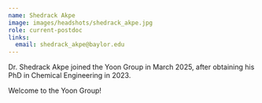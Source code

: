 ```yaml
---
name: Shedrack Akpe
image: images/headshots/shedrack_akpe.jpg
role: current-postdoc
links:
  email: shedrack_akpe@baylor.edu
---
```


Dr. Shedrack Akpe joined the Yoon Group in March 2025, after obtaining his PhD in Chemical Engineering in 2023.

Welcome to the Yoon Group! 
